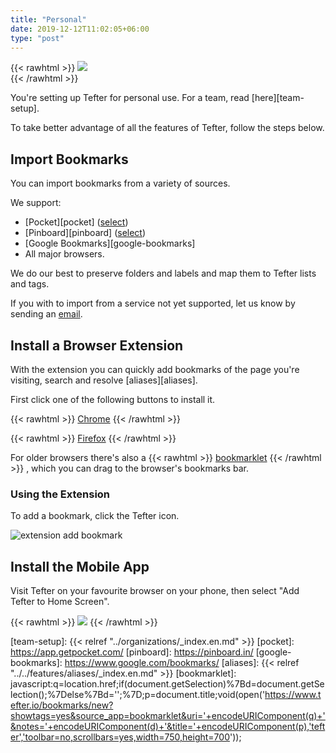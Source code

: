 ```yaml
---
title: "Personal"
date: 2019-12-12T11:02:05+06:00
type: "post"
---
```


{{< rawhtml >}}
  <img class="inpage-hero" src="/images/getting_started_personal.svg"/>
  <br/>
{{< /rawhtml >}}

You're setting up Tefter for personal use. For a team, read [here][team-setup].

To take better advantage of all the features of Tefter, follow the steps below.

## Import Bookmarks

You can import bookmarks from a variety of sources.

We support:
* [Pocket][pocket] ([select](https://tefter.io/pocket/import))
* [Pinboard][pinboard] ([select](https://tefter.io/pocket/import))
* [Google Bookmarks][google-bookmarks]
* All major browsers.

We do our best to preserve folders and labels and map them to Tefter lists and tags.

If you with to import from a service not yet supported, let us know by
sending an [email](mailto:support@tefter.io).

## Install a Browser Extension

With the extension you can quickly add bookmarks of the page you're
visiting, search and resolve [aliases][aliases].

First click one of the following buttons to install it.

{{< rawhtml >}}
  <a class="btn btn-primary" href="https://chrome.google.com/webstore/detail/tefter/eldofalegbgagpenjjcapjaogpioldoh">Chrome</a>
{{< /rawhtml >}}

{{< rawhtml >}}
<a class="btn btn-primary" href="https://addons.mozilla.org/en-US/firefox/addon/tefter/">Firefox</a>
{{< /rawhtml >}}

For older browsers there's also a
{{< rawhtml >}}
<a href="javascript:q=location.href;if(document.getSelection)%7Bd=document.getSelection();%7Delse%7Bd='';%7D;p=document.title;void(open('https://www.tefter.io/bookmarks/new?showtags=yes&source_app=bookmarklet&uri='+encodeURIComponent(q)+'&notes='+encodeURIComponent(d)+'&title='+encodeURIComponent(p),'tefter','toolbar=no,scrollbars=yes,width=750,height=700'));">bookmarklet</a>
{{< /rawhtml >}}
, which you can drag to the browser's bookmarks bar.

### Using the Extension

To add a bookmark, click the Tefter icon.

![extension add bookmark](/images/getting_started/extension_add_bookmark.gif)

## Install the Mobile App

Visit Tefter on your favourite browser on your phone, then select "Add
Tefter to Home Screen".

{{< rawhtml >}}
  <img class="inpage-hero" src="/images/getting_started/install_mobile_app.jpg"/>
{{< /rawhtml >}}

[team-setup]: {{< relref "../organizations/_index.en.md" >}}
[pocket]: https://app.getpocket.com/
[pinboard]: https://pinboard.in/
[google-bookmarks]: https://www.google.com/bookmarks/
[aliases]: {{< relref "../../features/aliases/_index.en.md" >}}
[bookmarklet]: javascript:q=location.href;if(document.getSelection)%7Bd=document.getSelection();%7Delse%7Bd='';%7D;p=document.title;void(open('https://www.tefter.io/bookmarks/new?showtags=yes&source_app=bookmarklet&uri='+encodeURIComponent(q)+'&notes='+encodeURIComponent(d)+'&title='+encodeURIComponent(p),'tefter','toolbar=no,scrollbars=yes,width=750,height=700'));
